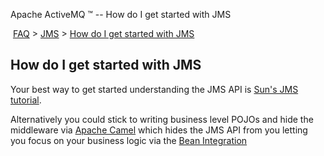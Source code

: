 Apache ActiveMQ ™ -- How do I get started with JMS 

 [FAQ](/FAQ/index.md) > [JMS](../../FAQ/jms.md) > [How do I get started with JMS](/FAQ/JMS/how-do-i-get-started-with-Community/FAQ/jms.md)


How do I get started with JMS
-----------------------------

Your best way to get started understanding the JMS API is [Sun's JMS tutorial](http://java.sun.com/j2ee/1.4/docs/tutorial/doc/JMS.html#wp84181).

Alternatively you could stick to writing business level POJOs and hide the middleware via [Apache Camel](http://activemq.apache.org/camel/) which hides the JMS API from you letting you focus on your business logic via the [Bean Integration](http://activemq.apache.org/camel/bean-integration.html)


